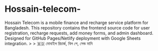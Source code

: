 # Hossain-telecom-
Hossain Telecom is a mobile finance and recharge service platform for Bangladesh. This repository contains the frontend source code for user registration, recharge requests, add money forms, and admin dashboard. Designed for GitHub Pages/Netlify deployment with Google Sheets integration.   >   > 🇧🇩 মোবাইল রিচার্জ, বিল পে, সেন্ড মানি 
